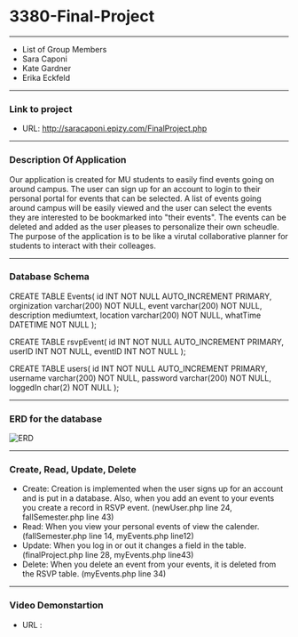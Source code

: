 # 3380-Final-Project
---
* List of Group Members
* Sara Caponi
* Kate Gardner
* Erika Eckfeld
---
### Link to project 
* URL: http://saracaponi.epizy.com/FinalProject.php
---
### Description Of Application

Our application is created for MU students to easily find events going on around campus.  The user can sign up for an account to login to their personal portal for events that can be selected. A list of events going around campus will be easily viewed and the user can select the events they are interested to be bookmarked into "their events". The events can be deleted and added as the user pleases to personalize their own scheudle. The purpose of the application is to be like a virutal collaborative planner for students to interact with their colleages. 

---
### Database Schema

CREATE TABLE Events(
id INT NOT NULL AUTO_INCREMENT PRIMARY,
orginization varchar(200) NOT NULL,
event varchar(200) NOT NULL,
description mediumtext,
location varchar(200) NOT NULL,
whatTime DATETIME NOT NULL
);

CREATE TABLE rsvpEvent(
id INT NOT NULL AUTO_INCREMENT PRIMARY,
userID INT NOT NULL,
eventID INT NOT NULL
);

CREATE TABLE users(
id INT NOT NULL AUTO_INCREMENT PRIMARY,
username varchar(200) NOT NULL,
password varchar(200) NOT NULL,
loggedIn char(2) NOT NULL
);


---

### ERD for the database

![ERD](https://raw.githubusercontent.com/SaraCaponi/3380-Final-Projet/master/erdPhoto.png)




---

### Create, Read, Update, Delete

* Create: Creation is implemented when the user signs up for an account and is put in a database. Also, when you add an event to your events you create a record in RSVP event. (newUser.php line 24, fallSemester.php line 43)
* Read: When you view your personal events of view the calender. (fallSemester.php line 14, myEvents.php line12)
* Update: When you log in or out it changes a field in the table. (finalProject.php line 28, myEvents.php line43)
* Delete: When you delete an event from your events, it is deleted from the RSVP table. (myEvents.php line 34)


---

### Video Demonstartion
* URL : 
